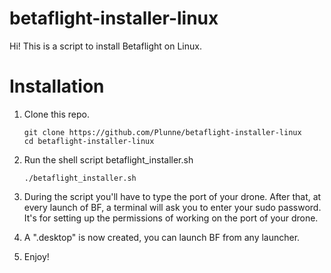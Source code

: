 # betaflight-installer-linux
Hi! This is a script to install Betaflight on Linux.

# Installation

1. Clone this repo.
    ```shell
    git clone https://github.com/Plunne/betaflight-installer-linux
    cd betaflight-installer-linux
    ```

2. Run the shell script betaflight_installer.sh
    ```shell
    ./betaflight_installer.sh
    ```

3. During the script you'll have to type the port of your drone. After that, at every launch of BF, a terminal will ask you to enter your sudo password. It's for setting up the permissions of working on the port of your drone.

4. A ".desktop" is now created, you can launch BF from any launcher.

5. Enjoy!

